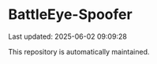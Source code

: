 # BattleEye-Spoofer

Last updated: 2025-06-02 09:09:28

This repository is automatically maintained.
